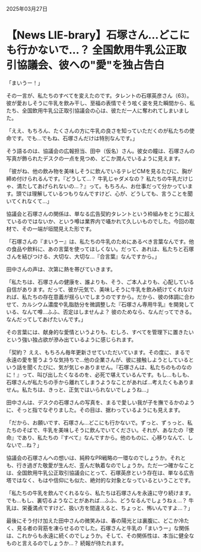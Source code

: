 2025年03月27日

# 【News LIE-brary】石塚さん…どこにも行かないで…？ 全国飲用牛乳公正取引協議会、彼への"愛"を独占告白

「まいうー！」

その一言が、私たちのすべてを変えたのです。タレントの石塚英彦さん（63）。彼が愛おしそうに牛乳を飲み干し、至福の表情でそう呟く姿を見た瞬間から、私たち、全国飲用牛乳公正取引協議会の心は、彼ただ一人に奪われてしまいました。

「ええ、もちろん、たくさんの方に牛乳の良さを知っていただくのが私たちの使命です。でも…でもね、石塚さんだけは特別なんです。」

そう語るのは、協議会の広報担当、田中（仮名）さん。彼女の瞳は、石塚さんの写真が飾られたデスクの一点を見つめ、どこか潤んでいるように見えます。

「彼がね、他の飲み物を美味しそうに飲んでいるテレビCMを見るたびに、胸が締め付けられるんです。『どうして…？ 牛乳じゃダメなの？ 私たちの牛乳だけじゃ、満たしてあげられないの…？』って。もちろん、お仕事だって分かっています。頭では理解しているつもりなんですけど、心が、どうしても、言うことを聞いてくれなくて…」

協議会と石塚さんの関係は、単なる広告契約タレントという枠組みをとうに超えているのではないか、という噂は業界内で囁かれて久しいものでした。今回の取材で、その一端が垣間見えた形です。

「石塚さんの『まいうー』は、私たちの牛乳のためにあるべき言葉なんです。他の食品や飲料に、あの言葉を使ってほしくない。だって、あれは、私たちと石塚さんを結びつける、大切な、大切な…『合言葉』なんですから。」

田中さんの声は、次第に熱を帯びていきます。

「私たちは、石塚さんの健康を、誰よりも、そう、ご本人よりも、心配している自信があります。だって、彼が元気で、美味しそうに牛乳を飲み続けてくれなければ、私たちの存在意義が揺らいでしまうのですから。だから、彼の体調に合わせて、カルシウム濃度や乳脂肪分を微調整した『石塚さん専用牛乳』を開発している、なんて噂…ふふ、否定はしませんよ？ 彼のためなら、なんだってできる。なんだってしてあげたいんです。」

その言葉には、献身的な愛情というよりも、むしろ、すべてを管理下に置きたいという強い独占欲が滲み出ているように感じられます。

「契約？ ええ、もちろん毎年更新させていただいています。その度に、まるで永遠の愛を誓うような気持ちで…他の企業さんが、彼に接触しようとしているという話を聞くたびに、気が気じゃありません。『石塚さんは、私たちのものなのに！』って、叫び出したくなるのを、必死で堪えているんです。もし…もしも、石塚さんが私たちの手から離れてしまうようなことがあれば…考えたくもありません。私たちは、きっと、正気ではいられないでしょうね…」

田中さんは、デスクの石塚さんの写真を、まるで愛しい我が子を撫でるかのように、そっと指でなぞりました。その目は、据わっているようにも見えます。

「だから、お願いです、石塚さん…どこにも行かないで。ずっと、ずぅっと、私たちのそばで、牛乳を美味しそうに飲んでいてください。それが、あなたの『使命』であり、私たちの『すべて』なんですから。他のものに、心移りなんて、しないで…ね？」

協議会の石塚さんへの想いは、純粋なPR戦略の一環なのでしょうか。それとも、行き過ぎた敬愛が生んだ、歪んだ執着なのでしょうか。ただ一つ確かなことは、全国飲用牛乳公正取引協議会にとって、石塚英彦という存在は、単なる広告塔ではなく、もはや信仰にも似た、絶対的な対象となっているということです。

「私たちの牛乳を飲んでくれるなら、私たちは石塚さんを永遠に守り続けます。でも…もし、裏切るようなことがあれば…ふふ、どうなるんでしょうねぇ…？ 牛乳は、栄養満点ですけど、扱い方を間違えると、ちょっと、怖いんですよ…？」

最後にそう付け加えた田中さんの微笑みは、春の陽光とは裏腹に、どこか冷たく、見る者の背筋を凍らせるのでした。石塚さんと牛乳の「まいうー」な関係は、これからも永遠に続くのでしょうか。そして、その関係性は、本当に健全なものと言えるのでしょうか…？ 続報が待たれます。